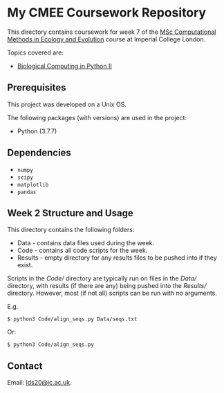 # My CMEE Coursework Repository

This directory contains coursework for week 7 of the [MSc Computational Methods in Ecology and Evolution](https://www.imperial.ac.uk/study/pg/life-sciences/computational-methods-ecology-evolution/) course at Imperial College London.

Topics covered are:
* [Biological Computing in Python II](https://mhasoba.github.io/TheMulQuaBio/notebooks/06-Python_II.html)

## Prerequisites

This project was developed on a Unix OS.

The following packages (with versions) are used in the project:
* Python (3.7.7)

## Dependencies

* `numpy` 
* `scipy` 
* `matplotlib`
* `pandas` 

## Week 2 Structure and Usage

This directory contains the following folders:
* Data - contains data files used during the week.
* Code - contains all code scripts for the week.
* Results - empty directory for any results files to be pushed into if they exist.

Scripts in the *Code/* directory are typically run on files in the *Data/* directory, with results (if there are any) being pushed into the *Results/* directory. However, most (if not all) scripts can be run with no arguments.

E.g.

```
$ python3 Code/align_seqs.py Data/seqs.txt 
```
Or:
```
$ python3 Code/align_seqs.py
```

## Contact

Email: <lds20@ic.ac.uk>.